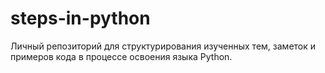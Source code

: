 # steps-in-python
Личный репозиторий для структурирования изученных тем, заметок и примеров кода в процессе освоения языка Python.
